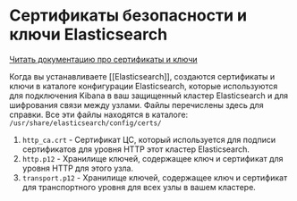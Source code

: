 # Сертификаты безопасности и ключи Elasticsearch

[Читать документацию про сертификаты и ключи](https://www.elastic.co/guide/en/elasticsearch/reference/current/docker.html#elasticsearch-security-certificates)

Когда вы устанавливаете [[Elasticsearch]], создаются сертификаты и ключи в каталоге конфигурации Elasticsearch, которые используются для подключения Kibana в ваш защищенный кластер Elasticsearch и для шифрования связи между узлами. Файлы перечислены здесь для справки. Все эти файлы находятся в каталоге: `/usr/share/elasticsearch/config/certs/`

1. `http_ca.crt` - Сертификат ЦС, который используется для подписи сертификатов для уровня HTTP этот кластер Elasticsearch.
2. `http.p12` - Хранилище ключей, содержащее ключ и сертификат для уровня HTTP для этого узла.
3. `transport.p12` - Хранилище ключей, содержащее ключ и сертификат для транспортного уровня для всех узлы в вашем кластере.